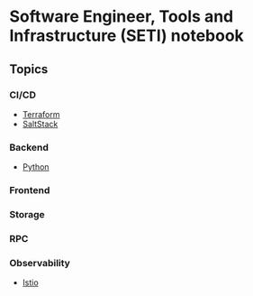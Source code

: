 # Software Engineer, Tools and Infrastructure (SETI) notebook

## Topics

### CI/CD

<!-- - [Docker](docker) -->
- [Terraform](terraform)
- [SaltStack](saltstack)
<!-- - [Kubernetes](k8s) -->
<!-- - [Helm](helm) -->
<!-- - [GitOps](gitops) -->
<!-- - [ArgoCD](argocd) -->
<!-- - [Ansible](ansible) -->
<!-- - [Jenkins](jenkins) -->
<!-- - [GitHub](GitHub) actions, pages, etc-->

### Backend

- [Python](python)
<!-- - [Golang] -->

### Frontend

<!-- - [CSS]
- [Javascript]
- [ReactJs] -->

### Storage

<!-- - [Redis]
- [MongoDB]
- [PostgresSQL] -->

### RPC

<!-- - [gRPC]
- [RabbitMQ] -->

### Observability

- [Istio](istio)

<!-- - [Kiali](kiali)
- [Jaeger](jaeger)
- [Prometheus](prometheus)
- [Grafana](grafana)
- [Fluentd](fluentd)
- [Loki](loki)
- [Thanos](thanos)
- [Elasticsearch](elasticsearch)
- [Kibana](kibana) -->

<!-- ### Cloud Environments

- [GCP]
- [AWS]

### Authentication and & Authorization

- [OAuth]
- [Keycloak] -->

<!-- ### Design and Architecture

- [Mermaid]
- [PlantUML] -->

<!-- ### Mobile Platforms

- [Android]
- [IOS] -->
